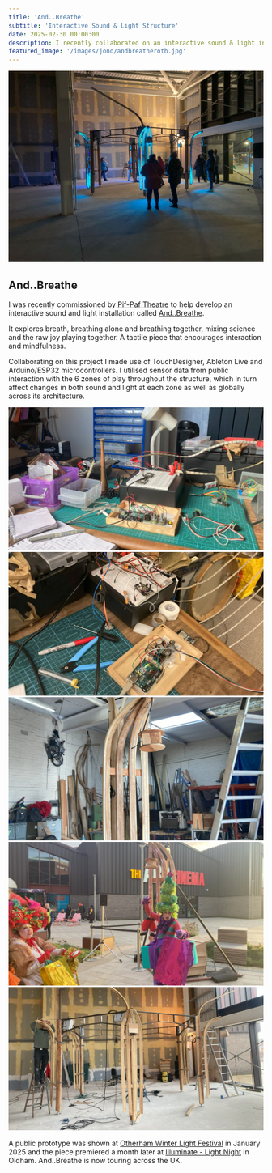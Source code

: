 ```yaml
---
title: 'And..Breathe'
subtitle: 'Interactive Sound & Light Structure'
date: 2025-02-30 00:00:00
description: I recently collaborated on an interactive sound & light installation with the wonderful Pif-Paf Theatre company
featured_image: '/images/jono/andbreatheroth.jpg'
---
```


![](/images/jono/andbreatheroth.jpg)


## And..Breathe


I was recently commissioned by [Pif-Paf Theatre](https://pif-paf.co.uk) to help develop an interactive sound and light installation called [And..Breathe](https://pif-paf.co.uk/portfolio/and-breath).

It explores breath, breathing alone and breathing together, mixing science and the raw joy playing together. A tactile piece that encourages interaction and mindfulness.

Collaborating on this project I made use of TouchDesigner, Ableton Live and Arduino/ESP32 microcontrollers. I utilised sensor data from public interaction with the 6 zones of play throughout the structure, which in turn affect changes in both sound and light at each zone as well as globally across its architecture.

<div class="gallery" data-columns="1">
	<img src="/images/jono/deskab.jpg">
	<img src="/images/jono/ppdesk.jpg">
	<img src="/images/jono/ppworkshop3.jpg">
	<img src="/images/jono/ppxmasroth1.jpg">
	<img src="/images/jono/pprothwh1.jpg">
</div>

A public prototype was shown at [Otherham Winter Light Festival](https://fluxrotherham.org.uk/otherham-winter-light-festival-2025/) in January 2025 and the piece premiered a month later at [Illuminate - Light Night](https://hla.oldham.gov.uk/illuminate/) in Oldham. And..Breathe is now touring across the UK.

